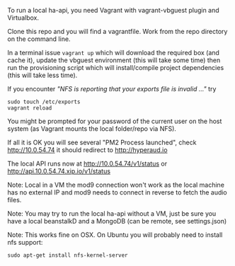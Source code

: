 To run a local ha-api, you need Vagrant with vagrant-vbguest plugin and Virtualbox.

Clone this repo and you will find a vagrantfile. Work from the repo directory on the command line.

In a terminal issue `vagrant up` which will download the required box (and cache it), update the vbguest environment (this will take some time) then run the provisioning script which will install/compile project dependencies (this will take less time).

If you encounter *"NFS is reporting that your exports file is invalid ..."* try 

`````
sudo touch /etc/exports
vagrant reload
`````


You might be prompted for your password of the current user on the host system (as Vagrant mounts the local folder/repo via NFS).

If all it is OK you will see several "PM2 Process launched", check http://10.0.54.74 it should redirect to http://hyperaud.io 

The local API runs now at http://10.0.54.74/v1/status or http://api.10.0.54.74.xip.io/v1/status 



Note: Local in a VM the mod9 connection won't work as the local machine has no external IP and mod9 needs to connect in reverse to fetch the audio files.

Note: You may try to run the local ha-api without a VM, just be sure you have a local beanstalkD and a MongoDB (can be remote, see settings.json)

Note: This works fine on OSX. On Ubuntu you will probably need to install nfs support:
`````
sudo apt-get install nfs-kernel-server
`````

